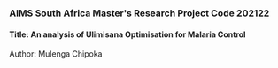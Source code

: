 ### AIMS South Africa Master's Research Project Code 202122
#### Title: An analysis of Ulimisana Optimisation for Malaria Control
Author: Mulenga Chipoka
